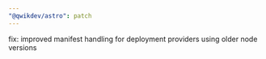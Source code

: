 ```yaml
---
"@qwikdev/astro": patch
---
```


fix: improved manifest handling for deployment providers using older node versions
